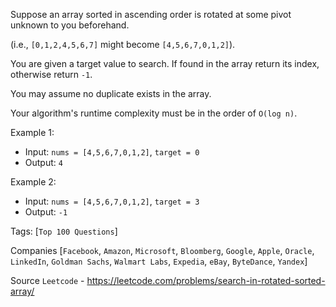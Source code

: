 Suppose an array sorted in ascending order is rotated at some pivot unknown to you beforehand.

(i.e., `[0,1,2,4,5,6,7]` might become `[4,5,6,7,0,1,2]`).

You are given a target value to search. If found in the array return its index, otherwise return `-1`.

You may assume no duplicate exists in the array.

Your algorithm's runtime complexity must be in the order of `O(log n)`.

Example 1:

- Input: `nums = [4,5,6,7,0,1,2]`, `target = 0`
- Output: `4`

Example 2:

- Input: `nums = [4,5,6,7,0,1,2]`, `target = 3`
- Output: `-1`

Tags: [`Top 100 Questions`]

Companies [`Facebook`, `Amazon`, `Microsoft`, `Bloomberg`, `Google`, `Apple`, `Oracle`, `LinkedIn`, `Goldman Sachs`,
`Walmart Labs`, `Expedia`, `eBay`, `ByteDance`, `Yandex`]

Source `Leetcode` - https://leetcode.com/problems/search-in-rotated-sorted-array/
